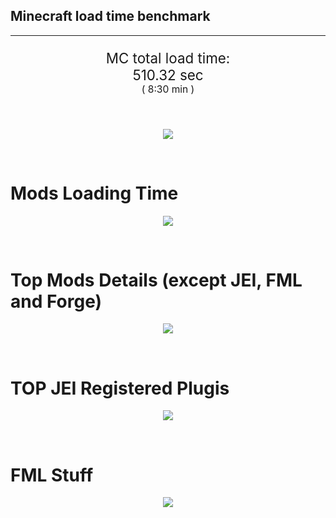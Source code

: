 ## Minecraft load time benchmark


---

<p align="center" style="font-size:160%;">
MC total load time:<br>
510.32 sec
<br>
<sup><sub>(
8:30 min
)</sub></sup>
</p>

<br>


<p align="center">
<img src="https://quickchart.io/chart?w=400&h=30&c={
  type: 'horizontalBar',
  data: {
    datasets: [
      {label:      'MODS:', data: [297.33]},
      {label: 'FML stuff:', data: [212.98]}
    ]
  },
  options: {
    scales: {
      xAxes: [{display: false,stacked: true}],
      yAxes: [{display: false,stacked: true}],
    },
    elements: {rectangle: {borderWidth: 2}},
    legend: {display: false,},
    plugins: {datalabels: {color: 'white',formatter: (value, context) =>
      [context.dataset.label, value].join(' ')
    }}
  }
}"/>
</p>

<br>

# Mods Loading Time
<p align="center">
<img src="https://quickchart.io/chart?w=400&h=300&c={
  type: 'outlabeledPie',
  options: {
    cutoutPercentage: 25,
    plugins: {
      legend: !1,
      outlabels: {
        stretch: 5,
        padding: 1,
        text: (v,i)=>[
          v.labels[v.dataIndex],' ',
          (v.percent*1000|0)/10,
          String.fromCharCode(37)].join('')
      }
    }
  },
  data: {...
`
436e17  44.14s Had Enough Items;
516fa8  12.93s Ender IO;
a651a8  10.55s IndustrialCraft 2;
8f3087  10.23s Forge Mod Loader;
813e81   9.36s OpenComputers;
8f304e   7.47s Astral Sorcery;
5161a8  -1.56s CraftTweaker2;
495797   8.76s CraftTweaker2 (Script Loading);
8c2ccd   5.86s Immersive Engineering;
213664   5.39s Forestry;
6e175e   5.14s Recurrent Complex;
436e17   4.45s Integrated Dynamics;
308f53   4.34s Village Names;
538f30   4.32s Animania;
a86e51   4.32s Extra Utilities 2;
ba3eb8   3.80s Cyclic;
308f7e   3.74s Quark: RotN Edition;
3e68ba   3.55s AE2 Unofficial Extended Life;
649e21   3.34s OpenBlocks;
3eb2ba   3.17s Botania;
814a3e   3.04s RFTools;
444444  79.20s 47 Other mods;
333333  54.84s 167 'Fast' mods (load 1.0s - 0.1s);
222222   6.94s 216 'Instant' mods (load %3C 0.1s)
`
    .split(';').reduce((a, l) => {
      l.match(/(\w{6}) *(\d*\.\d*)s (.*)/)
      .slice(1).map((a, i) => [[String.fromCharCode(35),a].join(''), parseFloat(a), a][i])
      .forEach((s, i) => 
        [a.datasets[0].backgroundColor, a.datasets[0].data, a.labels][i].push(s)
      );
      return a
    }, {
      labels: [],
      datasets: [{
        backgroundColor: [],
        data: [],
        borderColor: 'rgba(22,22,22,0.3)',
        borderWidth: 1
      }]
    })
  }
}"/>
</p>

<br>

# Top Mods Details (except JEI, FML and Forge)
<p align="center">
<img src="https://quickchart.io/chart?w=400&h=450&c={
  options: {
    scales: {
      xAxes: [{stacked: true}],
      yAxes: [{stacked: true}],
    },
    plugins: {
      datalabels: {
        anchor: 'end',
        align: 'top',
        color: 'white',
        backgroundColor: 'rgba(46, 140, 171, 0.6)',
        borderColor: 'rgba(41, 168, 194, 1.0)',
        borderWidth: 0.5,
        borderRadius: 3,
        padding: 0,
        font: {size:10},
        formatter: (v,ctx) => 
          ctx.datasetIndex!=ctx.chart.data.datasets.length-1 ? null
            : [((ctx.chart.data.datasets.reduce((a,b)=>a- -b.data[ctx.dataIndex],0)*10)|0)/10,'s'].join('')
      },
      colorschemes: {
        scheme: 'office.Damask6'
      }
    }
  },
  type: 'bar',
  data: {...(() => {
    let a = { labels: [], datasets: [] };
`
1: Construction;
2: Loading Resources;
3: PreInitialization;
4: Initialization;
5: InterModComms$IMC;
6: PostInitialization;
7: LoadComplete;
8: ModIdMapping
`
    .split(';')
      .map(l => l.match(/\d: (.*)/).slice(1))
      .forEach(([name]) => a.datasets.push({ label: name, data: [] }));
`
                          1      2      3      4      5      6      7      8  ;
Had Enough Items      |  0.08|  0.00|  2.87|  0.02|  0.00|  0.00| 41.16|  0.00;
Ender IO              |  1.79|  0.01|  4.74|  0.60|  3.74|  0.14|  0.00|  1.91;
IndustrialCraft 2     |  0.77|  0.02|  8.58|  0.93|  0.00|  0.26|  0.00|  0.00;
OpenComputers         |  0.19|  0.02|  5.42|  3.53|  0.21|  0.00|  0.00|  0.00;
Astral Sorcery        |  0.26|  0.01|  4.99|  1.68|  0.00|  0.53|  0.00|  0.00;
CraftTweaker2         |  0.58|  0.00|  3.40|  0.01|  0.00|  3.19|  0.03|  0.00;
Immersive Engineering |  0.97|  0.01|  1.25|  1.09|  0.00|  2.54|  0.00|  0.00;
Forestry              |  0.37|  0.01|  3.56|  1.17|  0.00|  0.27|  0.00|  0.00;
Recurrent Complex     |  0.27|  0.01|  0.70|  0.98|  0.00|  3.18|  0.00|  0.00;
Integrated Dynamics   |  0.24|  0.01|  4.11|  0.09|  0.00|  0.00|  0.00|  0.00;
Village Names         |  0.15|  0.00|  4.01|  0.18|  0.00|  0.00|  0.00|  0.00;
Animania              |  0.29|  0.00|  3.55|  0.10|  0.00|  0.39|  0.00|  0.00
`
    .split(';').slice(1)
      .map(l => l.split('|').map(s => s.trim()))
      .forEach(([name, ...arr], i) => {
        a.labels.push(name);
        arr.forEach((v, j) => a.datasets[j].data[i] = v)
      }); return a
  })()}
}"/>
</p>

<br>

# TOP JEI Registered Plugis
<p align="center">
<img src="https://quickchart.io/chart?w=700&c={
  options: {
    elements: { rectangle: { borderWidth: 1 } },
    legend: false
  },
  type: 'horizontalBar',
    data: {...(() => {
      let a = {
        labels: [], datasets: [{
          backgroundColor: 'rgba(0, 99, 132, 0.5)',
          borderColor: 'rgb(0, 99, 132)',
          data: []
        }]
      };
`
  0.00: Other -15 Plugins
`
        .split(';')
        .map(l => l.split(':'))
        .forEach(([time, name]) => {
          a.labels.push(name);
          a.datasets[0].data.push(time)
        })
        ; return a
    })()
  }
}"/>
</p>

<br>

# FML Stuff
<p align="center">
<img src="https://quickchart.io/chart?w=500&h=400&c={
  options: {
    rotation: Math.PI,
    cutoutPercentage: 55,
    plugins: {
      legend: !1,
      outlabels: {
        stretch: 5,
        padding: 1,
        text: (v)=>v.labels
      },
      doughnutlabel: {
        labels: [
          {
            text: 'FML stuff:',
            color: 'rgba(128, 128, 128, 0.5)',
            font: {size: 18}
          },
          {
            text: [212.98,'s'].join(''),
            color: 'rgba(128, 128, 128, 1)',
            font: {size: 22}
          }
        ]
      },
    }
  },
  type: 'outlabeledPie',
  data: {...(() => {
    let a = {
      labels: [],
      datasets: [{
        backgroundColor: [],
        data: [],
        borderColor: 'rgba(22,22,22,0.3)',
        borderWidth: 2
      }]
    };
`
993A00   1.57s Loading sounds;
994400   1.63s Loading Resource - SoundHandler;
994F00  30.96s ModelLoader: blocks;
995900  10.40s ModelLoader: items;
996300  11.06s ModelLoader: baking;
996D00   1.66s Applying remove recipe actions;
997700   0.27s Applying remove furnace recipe actions;
998200   1.30s Indexing ingredients;
444444 154.14s Other
`
    .split(';')
      .map(l => l.match(/(\w{6}) *(\d*\.\d*)s (.*)/))
      .forEach(([, col, time, name]) => {
        a.labels.push([name, ' ', time, 's'].join(''));
        a.datasets[0].data.push(parseFloat(time));
        a.datasets[0].backgroundColor.push([String.fromCharCode(35), col].join(''))
      })
      ; return a
  })()}
}"/>
</p>

<br>

